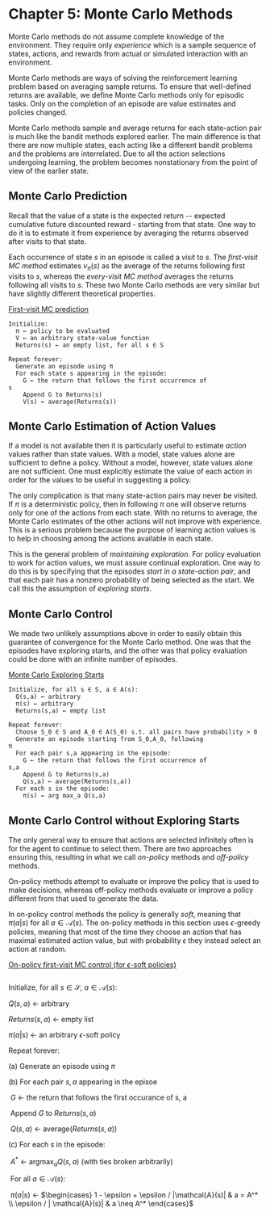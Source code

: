 # Chapter 5: Monte Carlo Methods

Monte Carlo methods do not assume complete knowledge of the environment. They require only *experience* which is a sample sequence of states, actions, and rewards from actual or simulated interaction with an environment. 

Monte Carlo methods are ways of solving the reinforcement learning problem based on averaging sample returns. To ensure that well-defined returns are available, we define Monte Carlo methods only for episodic tasks. Only on the completion of an episode are value estimates and policies changed. 

Monte Carlo methods sample and average returns for each state-action pair is much like the bandit methods explored earlier. The main difference is that there are now multiple states, each acting like a different bandit problems and the problems are interrelated. Due to all the action selections undergoing learning, the problem becomes nonstationary from the point of view of the earlier state.

## Monte Carlo Prediction

Recall that the value of a state is the expected return -- expected cumulative future discounted reward - starting from that state. One way to do it is to estimate it from experience by averaging the returns observed after visits to that state.

Each occurrence of state $s$ in an episode is called a *visit* to $s$. The *first-visit MC method* estimates $v_\pi(s)$ as the average of the returns following first visits to $s$, whereas the *every-visit MC method* averages the returns following all visits to $s$. These two Monte Carlo methods are very similar but have slightly different theoretical properties. 

<u>First-visit MC prediction</u>

```
Initialize:
  π ← policy to be evaluated
  V ← an arbitrary state-value function
  Returns(s) ← an empty list, for all s ∈ S

Repeat forever:
  Generate an episode using π 
  For each state s appearing in the episode:
    G ← the return that follows the first occurrence of
s
    Append G to Returns(s)
    V(s) ← average(Returns(s))
```

## Monte Carlo Estimation of Action Values

If a model is not available then it is particularly useful to estimate *action* values rather than state values. With a model, state values alone are sufficient to define a policy. Without a model, however, state values alone are not sufficient. One must explicitly estimate the value of each action in order for the values to be useful in suggesting a policy. 

The only complication is that many state-action pairs may never be visited. If $\pi$ is a deterministic policy, then in following $\pi$ one will observe returns only for one of the actions from each state. With no returns to average, the Monte Carlo estimates of the other actions will not improve with experience. This is a serious problem because the purpose of learning action values is to help in choosing among the actions available in each state. 

This is the general problem of *maintaining exploration*. For policy evaluation to work for action values, we must assure continual exploration. One way to do this is by specifying that the episodes *start in a state-action pair*, and that each pair has a nonzero probability of being selected as the start. We call this the assumption of *exploring starts*.

## Monte Carlo Control

We made two unlikely assumptions above in order to easily obtain this guarantee of convergence for the Monte Carlo method. One was that the episodes have exploring starts, and the other was that policy evaluation could be done with an infinite number of episodes. 

<u>Monte Carlo Exploring Starts</u>

```
Initialize, for all s ∈ S, a ∈ A(s):
  Q(s,a) ← arbitrary
  π(s) ← arbitrary
  Returns(s,a) ← empty list

Repeat forever:
  Choose S_0 ∈ S and A_0 ∈ A(S_0) s.t. all pairs have probability > 0
  Generate an episode starting from S_0,A_0, following
π
  For each pair s,a appearing in the episode:
    G ← the return that follows the first occurrence of
s,a
    Append G to Returns(s,a)
    Q(s,a) ← average(Returns(s,a))
  For each s in the episode:
    π(s) ← arg max_a Q(s,a)
```

## Monte Carlo Control without Exploring Starts

The only general way to ensure that actions are selected infinitely often is for the agent to continue to select them. There are two approaches ensuring this, resulting in what we call *on-policy* methods and *off-policy* methods. 

On-policy methods attempt to evaluate or improve the policy that is used to make decisions, whereas off-policy methods evaluate or improve a policy different from that used to generate the data.

In on-policy control methods the policy is generally *soft*, meaning that $\pi(a|s)$ for all $a \in \mathcal{A}(s)$. The on-policy methods in this section uses $\epsilon$-greedy policies, meaning that most of the time they choose an action that has maximal estimated action value, but with probability $\epsilon$ they instead select an action at random. 

<u>On-policy first-visit MC control (for $\epsilon$-soft policies)</u>

```

```

Initialize, for all $s \in \mathcal{S}$, $a \in \mathcal{A}(s)$:

  $Q(s, a)$ ← arbitrary

  $Returns(s,a)$ ← empty list

  $\pi(a|s)$ ← an arbitrary $\epsilon$-soft policy

Repeat forever:

  (a) Generate an episode using $\pi$

  (b) For each pair $s,a$ appearing in the episoe

​    $G$ ← the return that follows the first occurance of s, a

​    Append $G$ to $Returns(s,a)$

​    $Q(s, a)$ ← average($Returns(s,a)$)

  (c) For each $s$ in the episode:

​    $A^*$ ← argmax$_a Q(s,a)$       (with ties broken arbitrarily)

​    For all $a \in \mathcal{A}(s)$:

​      $\pi(a|s)$ ← $\begin{cases} 1 - \epsilon + \epsilon / |\mathcal{A}(s)| &  a = A^* \\ \epsilon / | \mathcal{A}(s)| & a \neq A^*  \end{cases}$

```

```

